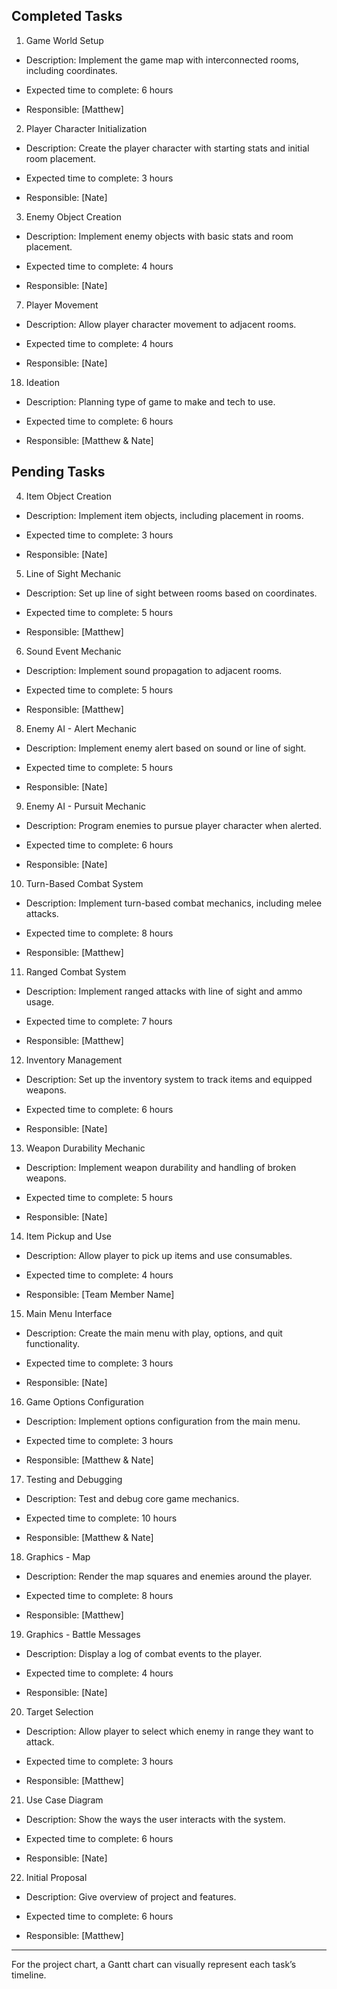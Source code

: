
## Completed Tasks 

1. Game World Setup   

 - Description: Implement the game map with interconnected rooms, including coordinates.   

  - Expected time to complete: 6 hours   

 - Responsible: [Matthew]

    

2. Player Character Initialization   

- Description: Create the player character with starting stats and initial room placement.   

- Expected time to complete: 3 hours   

- Responsible: [Nate]   


 
3. Enemy Object Creation   

- Description: Implement enemy objects with basic stats and room placement.   

- Expected time to complete: 4 hours   

- Responsible: [Nate]
  


 7. Player Movement   

   - Description: Allow player character movement to adjacent rooms.   

   - Expected time to complete: 4 hours   

   - Responsible: [Nate]   

  

18. Ideation 

   - Description: Planning type of game to make and tech to use.   

   - Expected time to complete: 6 hours 

   - Responsible: [Matthew & Nate]   

 
## Pending Tasks 

4. Item Object Creation   

- Description: Implement item objects, including placement in rooms.   

- Expected time to complete: 3 hours   

- Responsible: [Nate]   

 

5. Line of Sight Mechanic   

- Description: Set up line of sight between rooms based on coordinates.   

- Expected time to complete: 5 hours   

- Responsible: [Matthew]   

 

6. Sound Event Mechanic   

- Description: Implement sound propagation to adjacent rooms.   

- Expected time to complete: 5 hours   

- Responsible: [Matthew]
  

 8. Enemy AI - Alert Mechanic   

   - Description: Implement enemy alert based on sound or line of sight.   

   - Expected time to complete: 5 hours   

   - Responsible: [Nate]   

 

9. Enemy AI - Pursuit Mechanic   

- Description: Program enemies to pursue player character when alerted.   

- Expected time to complete: 6 hours   

- Responsible: [Nate]   

 

10. Turn-Based Combat System   

   - Description: Implement turn-based combat mechanics, including melee attacks.   

   - Expected time to complete: 8 hours   

   - Responsible: [Matthew]   

 

11. Ranged Combat System   

   - Description: Implement ranged attacks with line of sight and ammo usage.   

   - Expected time to complete: 7 hours   

   - Responsible: [Matthew]   

 

12. Inventory Management   

   - Description: Set up the inventory system to track items and equipped weapons.   

   - Expected time to complete: 6 hours   

   - Responsible: [Nate]   

 

13. Weapon Durability Mechanic   

   - Description: Implement weapon durability and handling of broken weapons.   

   - Expected time to complete: 5 hours   

   - Responsible: [Nate]   

 

14. Item Pickup and Use   

   - Description: Allow player to pick up items and use consumables.   

   - Expected time to complete: 4 hours   

   - Responsible: [Team Member Name]   

 

15. Main Menu Interface   

   - Description: Create the main menu with play, options, and quit functionality.   

   - Expected time to complete: 3 hours   

   - Responsible: [Nate]   

 

16. Game Options Configuration   

   - Description: Implement options configuration from the main menu.   

   - Expected time to complete: 3 hours   

   - Responsible: [Matthew & Nate]   

 

17. Testing and Debugging   

   - Description: Test and debug core game mechanics.   

   - Expected time to complete: 10 hours   

   - Responsible: [Matthew & Nate]



18. Graphics - Map  

 - Description: Render the map squares and enemies around the player.   

  - Expected time to complete: 8 hours   

 - Responsible: [Matthew]



19. Graphics - Battle Messages   

 - Description: Display a log of combat events to the player.   

  - Expected time to complete: 4 hours   

 - Responsible: [Nate]



20. Target Selection  

 - Description: Allow player to select which enemy in range they want to attack.   

  - Expected time to complete: 3 hours   

 - Responsible: [Matthew]


21. Use Case Diagram

 - Description: Show the ways the user interacts with the system.   

  - Expected time to complete: 6 hours   

 - Responsible: [Nate]


22. Initial Proposal 

 - Description: Give overview of project and features.   

  - Expected time to complete: 6 hours   

 - Responsible: [Matthew]

 

--- 

 

For the project chart, a Gantt chart can visually represent each task’s timeline.  

